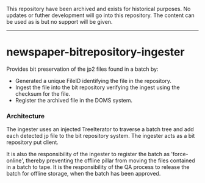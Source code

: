 This repository have been archived and exists for historical purposes. 
No updates or futher development will go into this repository. The content can be used as is but no support will be given. 

---

newspaper-bitrepository-ingester
================================

Provides bit preservation of the jp2 files found in a batch by:
* Generated a unique FileID identifying the file in the repository.
* Ingest the file into the bit repository verifying the ingest using the checksum for the file.
* Register the archived file in the DOMS system.

### Architecture
The ingester uses an injected TreeIterator to traverse a batch tree and add each detected jp file to the bit repository
system. The ingester acts as a bit repository put client.

It is also the responsibility of the ingester to register the batch as 'force-online', thereby preventing the
offline pillar from moving the files contained in a batch to tape. It is the responsibility of the QA process to
 release the batch for offline storage, when the batch has been approved.

